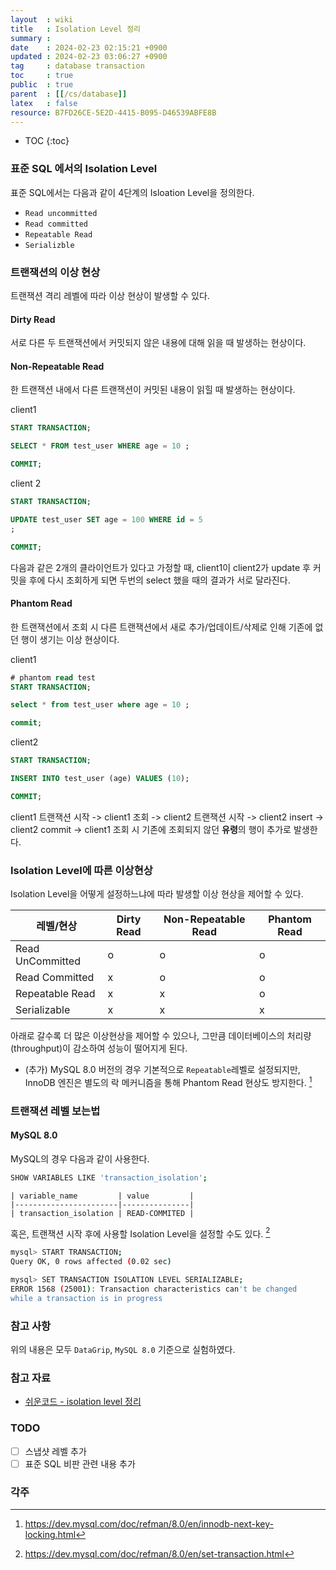 ```yaml
---
layout  : wiki
title   : Isolation Level 정리
summary :  
date    : 2024-02-23 02:15:21 +0900
updated : 2024-02-23 03:06:27 +0900
tag     : database transaction
toc     : true
public  : true
parent  : [[/cs/database]]
latex   : false
resource: B7FD26CE-5E2D-4415-B095-D46539ABFE8B
---
```

* TOC
{:toc}

### 표준 SQL 에서의 Isolation Level

표준 SQL에서는 다음과 같이 4단계의 Isloation Level을 정의한다.

- `Read uncommitted`
- `Read committed`
- `Repeatable Read`
- `Serializble`

### 트랜잭션의 이상 현상

트랜잭션 격리 레벨에 따라 이상 현상이 발생할 수 있다.

#### Dirty Read

서로 다른 두 트랜잭션에서 커밋되지 않은 내용에 대해 읽을 때 발생하는 현상이다.

#### Non-Repeatable Read 

한 트랜잭션 내에서 다른 트랜잭션이 커밋된 내용이 읽힐 때 발생하는 현상이다.

client1
```sql
START TRANSACTION;

SELECT * FROM test_user WHERE age = 10 ;

COMMIT;
```

client 2
```sql
START TRANSACTION;

UPDATE test_user SET age = 100 WHERE id = 5
;

COMMIT;
```

다음과 같은 2개의 클라이언트가 있다고 가정할 때, client1이 client2가 update 후 커밋을 후에 다시 조회하게 되면 두번의 select 했을 때의 결과가 서로 달라진다.

#### Phantom Read 

한 트랜잭션에서 조회 시 다른 트랜잭션에서 새로 추가/업데이트/삭제로 인해 기존에 없던 행이 생기는 이상 현상이다.

client1
```sql
# phantom read test
START TRANSACTION;

select * from test_user where age = 10 ;

commit;
```

client2
```sql
START TRANSACTION;

INSERT INTO test_user (age) VALUES (10);

COMMIT;
```

client1 트랜잭션 시작 -> client1 조회 -> client2 트랜잭션 시작 -> client2 insert -> client2 commit -> client1 조회 시 기존에 조회되지 않던 **유령**의 행이 추가로 발생한다.

### Isolation Level에 따른 이상현상

Isolation Level을 어떻게 설정하느냐에 따라 발생할 이상 현상을 제어할 수 있다.


| 레벨/현상           | Dirty Read | Non-Repeatable Read | Phantom Read |
|---------------------|------------|---------------------|--------------|
| Read UnCommitted    | o          | o                   | o            |
| Read Committed      | x          | o                   | o            |
| Repeatable Read     | x          | x                   | o            |
| Serializable        |     x      |          x          |       x      |

아래로 갈수록 더 많은 이상현상을 제어할 수 있으나, 그만큼 데이터베이스의 처리량(throughput)이 감소하여 성능이 떨어지게 된다.

- (추가) MySQL 8.0 버전의 경우 기본적으로 `Repeatable`레벨로 설정되지만, InnoDB 엔진은 별도의 락 메커니즘을 통해 Phantom Read 현상도 방지한다. [^1]

### 트랜잭션 레벨 보는법

#### MySQL 8.0

MySQL의 경우 다음과 같이 사용한다.

```bash
SHOW VARIABLES LIKE 'transaction_isolation';
```

```
| variable_name         | value         |
|-----------------------|---------------|
| transaction_isolation | READ-COMMITED |
```

혹은, 트랜잭션 시작 후에 사용할 Isolation Level을 설정할 수도 있다. [^2]

```bash
mysql> START TRANSACTION;
Query OK, 0 rows affected (0.02 sec)

mysql> SET TRANSACTION ISOLATION LEVEL SERIALIZABLE;
ERROR 1568 (25001): Transaction characteristics can't be changed
while a transaction is in progress
```

### 참고 사항

위의 내용은 모두 `DataGrip`, `MySQL 8.0` 기준으로 실험하였다.

### 참고 자료

- [쉬운코드 - isolation level 정리](https://youtu.be/bLLarZTrebU?si=udvNjIUCQUEs0DGt)

### TODO

- [ ] 스냅샷 레벨 추가
- [ ] 표준 SQL 비판 관련 내용 추가
 
### 각주

[^1]: <https://dev.mysql.com/doc/refman/8.0/en/innodb-next-key-locking.html>
[^2]: <https://dev.mysql.com/doc/refman/8.0/en/set-transaction.html>

